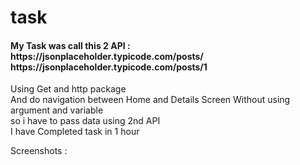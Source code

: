 # task

<h4>My Task was call this 2 API :<br>
    https://jsonplaceholder.typicode.com/posts/<br>
    https://jsonplaceholder.typicode.com/posts/1<br></h4>

Using Get and http package<br>
And do navigation between Home and Details Screen Without using argument and variable <br>
       so i have to pass data using 2nd API <br>
       I have Completed task in 1 hour<br>

Screenshots : <br>
      
       
